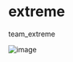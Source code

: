 # extreme
team_extreme

![image](https://user-images.githubusercontent.com/89437189/188614021-e3ba935b-7b00-4aa3-96c2-99fa5fedd0d2.png)
